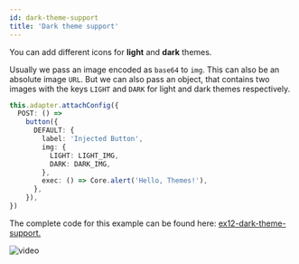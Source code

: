 ```yaml
---
id: dark-theme-support
title: 'Dark theme support'
---
```


You can add different icons for **light** and **dark** themes.

Usually we pass an image encoded as `base64` to `img`. This can also be an absolute image `URL`. But we can also pass an object, that contains two images with the keys `LIGHT` and `DARK` for light and dark themes respectively.

```typescript
this.adapter.attachConfig({
  POST: () =>
    button({
      DEFAULT: {
        label: 'Injected Button',
        img: {
          LIGHT: LIGHT_IMG,
          DARK: DARK_IMG,
        },
        exec: () => Core.alert('Hello, Themes!'),
      },
    }),
})
```

The complete code for this example can be found here: [ex12-dark-theme-support.](https://github.com/dapplets/dapplet-template/tree/ex12-dark-theme-support)

![video](/video/ex_12.gif)
